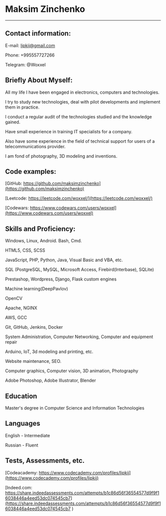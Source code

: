 # Maksim Zinchenko
****
## Contact information:
E-mail: lipkij@gmail.com

Phone: +995557727266

Telegram: @Woxxel

## Briefly About Myself:
All my life I have been engaged in electronics, computers and technologies. 

I try to study new technologies, deal with pilot developments and implement them in practice. 

I conduct a regular audit of the technologies studied and the knowledge gained.

Have small experience in training IT specialists for a company. 

Also have some experience in the field of technical support for users of a telecommunications provider.

I am fond of photography, 3D modeling and inventions. 

## Code examples:
[GitHub: https://github.com/maksimzinchenko](https://github.com/maksimzinchenko)

[Leetcode: https://leetcode.com/woxxel/](https://leetcode.com/woxxel/)

[Codewars: https://www.codewars.com/users/woxxel](https://www.codewars.com/users/woxxel)

## Skills and Proficiency:

Windows, Linux, Android. Bash, Cmd.

HTML5, CSS, SCSS

JavaScript, PHP, Python, Java, Visual Basic and VBA, etc.

SQL (PostgreSQL, MySQL, Microsoft Access, Firebird(Interbase), SQLite)

Prestashop, Wordpress, Django, Flask custom engines

Machine learning(DeepPavlov)

OpenCV

Apache, NGINX

AWS, GCC

Git, GitHub, Jenkins, Docker

System Administration, Computer Networking, Computer and equipment repair

Arduino, IoT, 3d modeling and printing, etc.

Website maintenance, SEO.

Computer graphics, Computer vision, 3D animation, Photography

Adobe Photoshop, Adobe Illustrator, Blender


## Education
Master's degree in Computer Science and Information Technologies


## Languages
English - Intermediate

Russian - Fluent


## Tests, Assessments, etc.
[Codeacademy: https://www.codecademy.com/profiles/lipkij](https://www.codecademy.com/profiles/lipkij)

[Indeed.com: https://share.indeedassessments.com/attempts/b1c86d56f36554577d9f9f16038446a4eed53dc074545cb7](https://share.indeedassessments.com/attempts/b1c86d56f36554577d9f9f16038446a4eed53dc074545cb7 )
